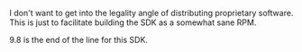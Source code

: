 I don't want to get into the legality angle of distributing proprietary software.  
This is just to facilitate building the SDK as a somewhat sane RPM.

9.8 is the end of the line for this SDK.
